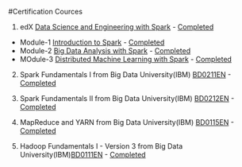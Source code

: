 #Certification Cources

1) edX [Data Science and Engineering with Spark](https://courses.edx.org/dashboard/programs/21/data-science-and-engineering-with-spark) - [Completed](https://courses.edx.org/certificates/cda0d0a4a8154a07ad987863cb125938)

* Module-1 [Introduction to Spark](https://www.edx.org/course/introduction-apache-spark-uc-berkeleyx-cs105x) - [Completed](https://courses.edx.org/certificates/33b22346f77e42ca8b31ac0a753728dd)
* Module-2 [Big Data Analysis with Spark](https://www.edx.org/course/big-data-analysis-apache-spark-uc-berkeleyx-cs110x) - [Completed](https://courses.edx.org/certificates/a5dde506dfd748c599fd727601bec34a)
* MOdule-3 [Distributed Machine Learning with Spark](https://www.edx.org/course/distributed-machine-learning-apache-uc-berkeleyx-cs120x) - [Completed](https://courses.edx.org/certificates/cda0d0a4a8154a07ad987863cb125938)

2) Spark Fundamentals I from Big Data University(IBM) [BD0211EN](https://bigdatauniversity.com/courses/what-is-spark/) -[Completed](https://courses.bigdatauniversity.com/certificates/user/59587/course/course-v1:BigDataUniversity+BD0211EN+2016)

3) Spark Fundamentals II from Big Data University(IBM) [BD0212EN](https://bigdatauniversity.com/courses/spark-rdd/) - [Completed](https://courses.bigdatauniversity.com/certificates/user/59587/course/course-v1:BigDataUniversity+BD0212EN+2016)

4) MapReduce and YARN from Big Data University(IBM) [BD0115EN](https://bigdatauniversity.com/courses/mapreduce-and-yarn/) - [Completed](https://courses.bigdatauniversity.com/certificates/user/59587/course/course-v1:BigDataUniversity+BD0115EN+2016)

5) Hadoop Fundamentals I - Version 3 from Big Data University(IBM)[BD0111EN](https://bigdatauniversity.com/courses/introduction-to-hadoop/) - [Completed](https://courses.bigdatauniversity.com/certificates/moodle/fG63F0nnWl-1429030060-1429030072)
